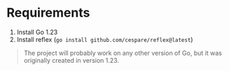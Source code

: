 # Requirements

1. Install Go 1.23
2. Install reflex (`go install github.com/cespare/reflex@latest`)

> The project will probably work on any other version of Go, but it was originally created in version 1.23.
